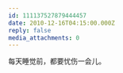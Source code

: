 ```yaml
---
id: 111137527879444457
date: 2010-12-16T04:15:00.000Z
reply: false
media_attachments: 0
---
```


每天睡觉前，都要忧伤一会儿。 ​​​​

